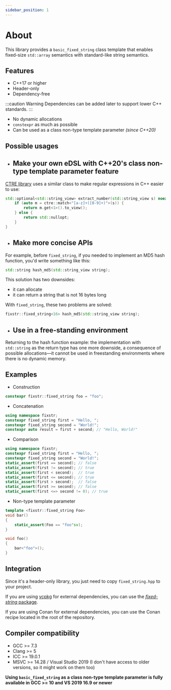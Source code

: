 ```yaml
---
sidebar_position: 1
---
```


# About

This library provides a `basic_fixed_string` class template that enables fixed-size `std::array` semantics with standard-like string semantics.

## Features

* C++17 or higher
* Header-only
* Dependency-free

:::caution Warning
Dependencies can be added later to support lower C++ standards.
:::

* No dynamic allocations
* `constexpr` as much as possible
* Can be used as a class non-type template parameter *(since C++20)*

## Possible usages

* ## Make your own eDSL with C++20's class non-type template parameter feature

[CTRE library](https://github.com/hanickadot/compile-time-regular-expressions) uses a similar class to make regular expressions in C++ easier to use:
```cpp
std::optional<std::string_view> extract_number(std::string_view s) noexcept {
    if (auto m = ctre::match<"[a-z]+([0-9]+)">(s)) {
        return m.get<1>().to_view();
    } else {
        return std::nullopt;
    }
}
```

* ## Make more concise APIs

For example, before `fixed_string`, if you needed to implement an MD5 hash function, you'd write something like this:
```cpp
std::string hash_md5(std::string_view string);
```
This solution has two downsides:
* it can allocate
* it can return a string that is not 16 bytes long

With `fixed_string`, these two problems are solved:
```cpp
fixstr::fixed_string<16> hash_md5(std::string_view string);
```

* ## Use in a free-standing environment

Returning to the hash function example: the implementation with `std::string` as the return type has one more downside, a consequence of possible allocations—it cannot be used in freestanding environments where there is no dynamic memory.

## Examples

* Construction
```cpp
constexpr fixstr::fixed_string foo = "foo";
```

* Concatenation
```cpp
using namespace fixstr;
constexpr fixed_string first = "Hello, ";
constexpr fixed_string second = "World!";
constexpr auto result = first + second; // "Hello, World!"
```

* Comparison
```cpp
using namespace fixstr;
constexpr fixed_string first = "Hello, ";
constexpr fixed_string second = "World!";
static_assert(first == second); // false
static_assert(first != second); // true
static_assert(first < second);  // true
static_assert(first <= second); // true
static_assert(first > second);  // false 
static_assert(first >= second); // false
static_assert(first <=> second != 0); // true
```

* Non-type template parameter
```cpp
template <fixstr::fixed_string Foo>
void bar()
{
    static_assert(Foo == "foo"sv);
}

void foo()
{
    bar<"foo">();
}
```

## Integration
Since it's a header-only library, you just need to copy `fixed_string.hpp` to your project.

If you are using [vcpkg](https://github.com/Microsoft/vcpkg/) for external dependencies, you can use the [*fixed-string* package](https://github.com/microsoft/vcpkg/tree/master/ports/fixed-string).

If you are using Conan for external dependencies, you can use the Conan recipe located in the root of the repository.

## Compiler compatibility
* GCC >= 7.3
* Clang >= 5
* ICC >= 19.0.1
* MSVC >= 14.28 / Visual Studio 2019 (I don't have access to older versions, so it might work on them too)

**Using `basic_fixed_string` as a class non-type template parameter is fully available in GCC >= 10 and VS 2019 16.9 or newer**
